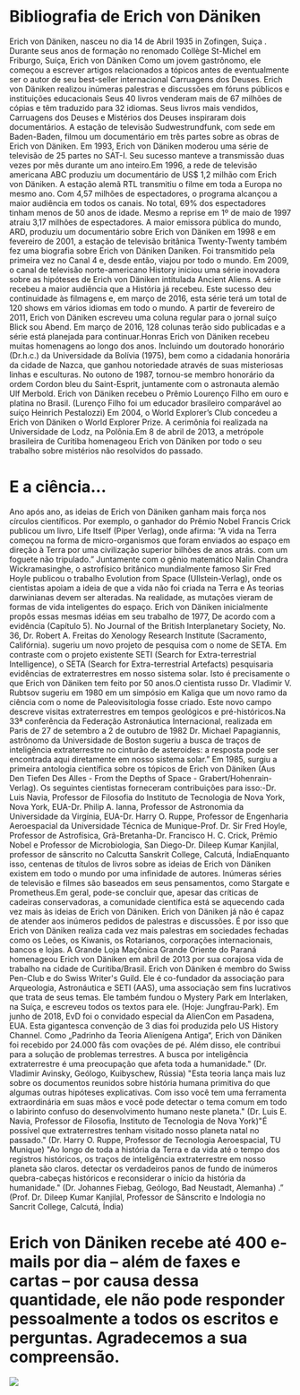 # Bibliografia de Erich von Däniken

Erich   von   Däniken, nasceu no dia 14 de Abril  1935   in   Zofingen, Suiça . Durante seus anos de formação no renomado Collège St-Michel em Friburgo, Suíça,  Erich  von  Däniken Como um jovem gastrônomo, ele começou a escrever artigos relacionados a tópicos antes de eventualmente ser o autor de seu best-seller internacional Carruagens dos Deuses. Erich von Däniken realizou inúmeras palestras e discussões em fóruns públicos e instituições educacionais Seus 40 livros venderam mais de 67 milhões de cópias e têm traduzido para 32 idiomas.
Seus livros mais vendidos, Carruagens dos Deuses e Mistérios dos Deuses inspiraram dois documentários. A estação de televisão Sudwestrundfunk, com sede em Baden-Baden, filmou um documentário em três partes sobre as obras de Erich von Däniken. Em 1993, Erich von Däniken moderou uma série de televisão de 25 partes no SAT-I. Seu sucesso manteve a transmissão duas vezes por mês durante um ano inteiro.Em 1996, a rede de televisão americana ABC produziu um documentário de US$ 1,2 milhão com Erich von Däniken. A estação alemã RTL transmitiu o 
filme em toda a Europa no mesmo ano. Com 4,57 milhões de espectadores, o programa alcançou a maior audiência em todos os canais. No total, 69% dos espectadores tinham menos de 50 anos de idade. Mesmo a reprise em 1º de maio de 1997 atraiu 3,17 milhões de espectadores. A maior emissora pública do mundo, ARD, produziu um documentário sobre Erich von Däniken em 1998 e em fevereiro de 2001, a estação de televisão britânica Twenty-Twenty também fez uma biografia sobre Erich von Däniken Daniken. Foi transmitido pela primeira vez no Canal 4 e,
desde então, viajou por todo o mundo. Em 2009, o canal de televisão norte-americano History iniciou uma série inovadora sobre as hipóteses de Erich von Däniken intitulada Ancient Aliens. A série recebeu a maior audiência que a História já recebeu. Este sucesso deu continuidade às filmagens e, em março de 2016, esta série terá um total de 120 shows em vários idiomas em todo o mundo. A partir de fevereiro de 2011, Erich von Däniken escreveu uma coluna regular para o jornal suíço Blick sou Abend. Em março de 2016, 128 colunas terão sido 
publicadas e a série está planejada para continuar.Honras Erich von Däniken recebeu muitas homenagens ao longo dos anos. Incluindo um doutorado honorário (Dr.h.c.) da Universidade da Bolívia (1975), bem como a cidadania honorária da cidade de Nazca, que ganhou notoriedade através de suas misteriosas linhas e esculturas. No outono de 1987, tornou-se membro honorário da ordem Cordon bleu du Saint-Esprit, juntamente com o astronauta alemão Ulf Merbold. Erich von Däniken recebeu o Prêmio Lourenço Filho em ouro e platina no Brasil. 
(Lurenço Filho foi um educador brasileiro comparável ao suíço Heinrich Pestalozzi) Em 2004, o World Explorer’s Club concedeu a Erich von Däniken o World Explorer Prize. A cerimônia foi realizada na Universidade de Lodz, na Polônia.Em 8 de abril de 2013, a metrópole brasileira de Curitiba homenageou Erich von Däniken por todo o seu trabalho sobre mistérios não resolvidos do passado. 

# E a ciência... 

Ano após ano, as ideias de Erich von Däniken ganham mais força nos círculos científicos. Por exemplo, o ganhador do Prêmio Nobel Francis Crick publicou um livro, Life Itself (Piper Verlag), onde afirma: “A vida na Terra começou na forma de micro-organismos que foram enviados ao espaço em direção à Terra por uma civilização superior bilhões de anos atrás. com um foguete não tripulado.” Juntamente com o gênio matemático Nalin Chandra Wickramasinghe, o astrofísico britânico mundialmente famoso Sir Fred Hoyle publicou o trabalho Evolution
from Space (Ullstein-Verlag), onde os cientistas apoiam a ideia de que a vida não foi criada na Terra e As teorias darwinianas devem ser alteradas. Na realidade, as mutações vieram de formas de vida inteligentes do espaço. Erich von Däniken inicialmente propôs essas mesmas idéias em seu trabalho de 1977, De acordo com a evidência (Capítulo 5). No Journal of the British Interplanetary Society, No. 36, Dr. Robert A. Freitas do Xenology Research Institute (Sacramento, Califórnia). sugeriu um novo projeto de pesquisa com o nome de SETA. 
Em contraste com o projeto existente SETI (Search for Extra-terrestrial Intelligence), o SETA (Search for Extra-terrestrial Artefacts) pesquisaria evidências de extraterrestres em nosso sistema solar. Isto é precisamente o que Erich von Däniken tem feito por 50 anos.O cientista russo Dr. Vladimir V. Rubtsov sugeriu em 1980 em um simpósio em Kaliga que um novo ramo da ciência com o nome de Paleovisitologia fosse criado. Este novo campo descreve visitas extraterrestres em tempos geológicos e pré-históricos.Na 33ª conferência da 
Federação Astronáutica Internacional, realizada em Paris de 27 de setembro a 2 de outubro de 1982 Dr. Michael Papagiannis, astrônomo da Universidade de Boston sugeriu a busca de traços de inteligência extraterrestre no cinturão de asteroides: a resposta pode ser encontrada aqui diretamente em nosso sistema solar.” Em 1985, surgiu a primeira antologia científica sobre os tópicos de Erich von Däniken (Aus Den Tiefen Des Alles - From the Depths of Space - Grabert/Hohenrain-Verlag). Os seguintes cientistas forneceram contribuições para 
isso:-Dr. Luis Navia, Professor de Filosofia do Instituto de Tecnologia de Nova York, Nova York, EUA-Dr. Philip A. Ianna, Professor de Astronomia da Universidade da Virgínia, EUA-Dr. Harry O. Ruppe, Professor de Engenharia Aeroespacial da Universidade Técnica de Munique-Prof. Dr. Sir Fred Hoyle, Professor de Astrofísica, Grã-Bretanha-Dr. Francisco H. C. Crick, Prêmio Nobel e Professor de Microbiologia, San Diego-Dr. Dileep Kumar Kanjilal, professor de sânscrito no Calcutta Sanskrit College, Calcutá, ÍndiaEnquanto isso, centenas de 
títulos de livros sobre as ideias de Erich von Däniken existem em todo o mundo por uma infinidade de autores. Inúmeras séries de televisão e filmes são baseados em seus pensamentos, como Stargate e Prometheus.Em geral, pode-se concluir que, apesar das críticas de cadeiras conservadoras, a comunidade científica está se aquecendo cada vez mais às ideias de Erich von Däniken. Erich von Däniken já não é capaz de atender aos inúmeros pedidos de palestras e discussões. É por isso que Erich von Däniken realiza cada vez mais palestras em 
sociedades fechadas como os Leões, os Kiwanis, os Rotarianos, corporações internacionais, bancos e lojas. A Grande Loja Maçônica Grande Oriente do Paraná homenageou Erich von Däniken em abril de 2013 por sua corajosa vida de trabalho na cidade de Curitiba/Brasil. Erich von Däniken é membro do Swiss Pen-Club e do Swiss Writer's Guild. Ele é co-fundador da associação para Arqueologia, Astronáutica e SETI (AAS), uma associação sem fins lucrativos que trata de seus temas. Ele também fundou o Mystery Park em Interlaken, na Suíça, e 
escreveu todos os textos para ele. (Hoje: Jungfrau-Park). Em junho de 2018, EvD foi o convidado especial da AlienCon em Pasadena, EUA. Esta gigantesca convenção de 3 dias foi produzida pelo US History Channel. Como „Padrinho da Teoria Alienígena Antiga“, Erich von Däniken foi recebido por 24.000 fãs com ovações de pé. Além disso, ele contribui para a solução de problemas terrestres. A busca por inteligência extraterrestre é uma preocupação que afeta toda a humanidade." (Dr. Vladimir Avinsky, Geólogo, Kuibyschew, Rússia)
"Esta teoria lança mais luz sobre os documentos reunidos sobre história humana primitiva do que algumas outras hipóteses explicativas. Com isso você tem uma ferramenta extraordinária em suas mãos e você pode detectar o tema comum em todo o labirinto confuso do desenvolvimento humano neste planeta." (Dr. Luis E. Navia, Professor de Filosofia, Instituto de Tecnologia de Nova York)"É possível que extraterrestres tenham visitado nosso planeta natal no passado." (Dr. Harry O. Ruppe, Professor de Tecnologia Aeroespacial, TU Munique)
"Ao longo de toda a história da Terra e da vida até o tempo dos registros históricos, os traços de inteligência extraterrestre em nosso planeta são claros. detectar os verdadeiros panos de fundo de inúmeros quebra-cabeças históricos e reconsiderar o início da história da humanidade." (Dr. Johannes Fiebag, Geólogo, Bad Neustadt, Alemanha) .” (Prof. Dr. Dileep Kumar Kanjilal, Professor de Sânscrito e Indologia no Sancrit College, Calcutá, Índia)

# Erich von Däniken recebe até 400 e-mails por dia – além de faxes e cartas – por causa dessa quantidade, ele não pode responder pessoalmente a todos os escritos e perguntas. Agradecemos a sua compreensão.

<img src="https://www.daniken.com/en/biographie/evd_biographie_en_htm_files/5759.jpg">
